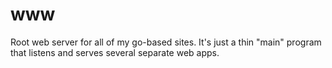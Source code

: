www
===

Root web server for all of my go-based sites.  It's just a thin "main" program that listens and serves several separate web apps.
